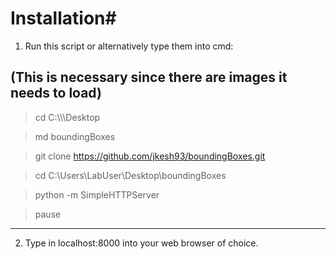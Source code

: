 # Installation#

1. Run this script or alternatively type them into cmd:


 (This is necessary since there are images it needs to load)
 ---
 
 > cd C:\\<yourUserNameHere>\\<user>\Desktop

 > md boundingBoxes

 > git clone https://github.com/jkesh93/boundingBoxes.git 

 > cd C:\Users\LabUser\Desktop\boundingBoxes

 > python -m SimpleHTTPServer

 > pause

 ---
 
2. Type in localhost:8000 into your web browser of choice.